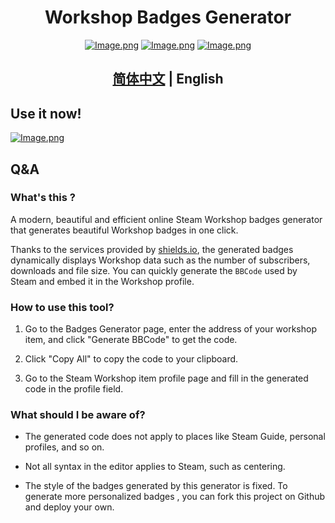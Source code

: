 <p align="center">
    <h1 align="center">Workshop Badges Generator</h1>
    <div align="center">
    <a href='https://space.bilibili.com/523837807'><img src="https://bilistats.lonelyion.com/followers?uid=523837807&amp;style=for-the-badge" referrerpolicy="no-referrer" alt="Image.png"></a>
    <a href='https://discord.com/channels/806044973795246080'><img src="https://img.shields.io/discord/806044973795246080?style=for-the-badge&amp;logo=discord&amp;logoColor=fff&amp;label=Discord&amp;labelColor=515de9&amp;color=f2f2f2" referrerpolicy="no-referrer" alt="Image.png"></a>
    <a href='https://steamcommunity.com/id/obscurefreeman/'><img src="https://img.shields.io/badge/steam-065b8c?style=for-the-badge&amp;logo=steam" referrerpolicy="no-referrer" alt="Image.png"></a>
    </div>
    <h2 align="center"><a href="README_zh.md">简体中文</a> | English</h2>
</p>


## Use it now!

[![Image.png](https://img.shields.io/badge/workshop-badges_generator-335F4B?style=for-the-badge&logo=sourceengine)](https://obscurefreeman.github.io/workshop-badges-generator/)

## Q&A

### What's this ?

A modern, beautiful and efficient online Steam Workshop badges generator that generates beautiful Workshop badges in one click.

Thanks to the services provided by [shields.io](https://shields.io/), the generated badges dynamically displays Workshop data such as the number of subscribers, downloads and file size. You can quickly generate the `BBCode` used by Steam and embed it in the Workshop profile.

### How to use this tool?

1. Go to the Badges Generator page, enter the address of your workshop item, and click "Generate BBCode" to get the code.
2. Click "Copy All" to copy the code to your clipboard.

3. Go to the Steam Workshop item profile page and fill in the generated code in the profile field.

### What should I be aware of?

- The generated code does not apply to places like Steam Guide, personal profiles, and so on.
- Not all syntax in the editor applies to Steam, such as centering.

- The style of the badges generated by this generator is fixed. To generate more personalized badges , you can fork this project on Github and deploy your own.